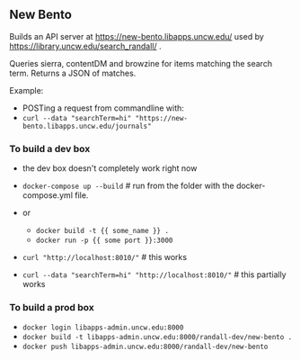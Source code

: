 
## New Bento

Builds an API server at https://new-bento.libapps.uncw.edu/ used by https://library.uncw.edu/search_randall/ .

Queries sierra, contentDM and browzine for items matching the search term.  Returns a JSON of matches.

Example:

  - POSTing a request from commandline with:
  - `curl --data "searchTerm=hi" "https://new-bento.libapps.uncw.edu/journals"`

### To build a dev box

  - the dev box doesn't completely work right now

  - `docker-compose up --build` # run from the folder with the docker-compose.yml file.
  - or

    - `docker build -t {{ some_name }} .`
    - `docker run -p {{ some port }}:3000`


  - `curl "http://localhost:8010/"`  # this works
  - `curl --data "searchTerm=hi" "http://localhost:8010/"`  # this partially works

### To build a prod box

  - `docker login libapps-admin.uncw.edu:8000`
  - `docker build -t libapps-admin.uncw.edu:8000/randall-dev/new-bento .`
  - `docker push libapps-admin.uncw.edu:8000/randall-dev/new-bento`
